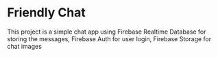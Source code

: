 # Friendly Chat

This project is a simple chat app using Firebase Realtime Database for storing the messages, Firebase Auth for user login, Firebase Storage for chat images
